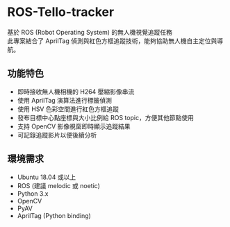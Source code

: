 # ROS-Tello-tracker
基於 ROS (Robot Operating System) 的無人機視覺追蹤任務  
此專案結合了 AprilTag 偵測與紅色方框追蹤技術，能夠協助無人機自主定位與導航。  

## 功能特色
- 即時接收無人機相機的 H264 壓縮影像串流  
- 使用 AprilTag 演算法進行標籤偵測  
- 使用 HSV 色彩空間進行紅色方框追蹤  
- 發布目標中心點座標與大小比例給 ROS topic，方便其他節點使用  
- 支持 OpenCV 影像視窗即時顯示追蹤結果  
- 可記錄追蹤影片以便後續分析  

## 環境需求
- Ubuntu 18.04 或以上  
- ROS (建議 melodic 或 noetic)  
- Python 3.x  
- OpenCV  
- PyAV  
- AprilTag (Python binding)  

